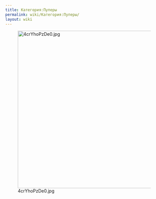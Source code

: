 ```yaml
---
title: Категория:Пуперы
permalink: wiki/Категория:Пуперы/
layout: wiki
---
```


<figure>
<img src="4crYhoPzDe0.jpg" title="4crYhoPzDe0.jpg" width="500" height="500" alt="4crYhoPzDe0.jpg" /><figcaption aria-hidden="true">4crYhoPzDe0.jpg</figcaption>
</figure>
